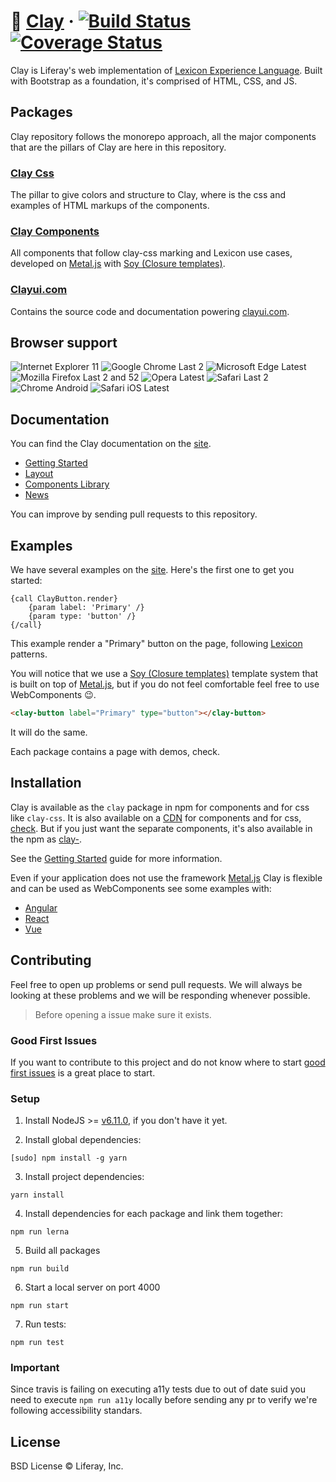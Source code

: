 # 🏺 [Clay](https://clayui.com/) &middot; [![Build Status](https://travis-ci.org/liferay/clay.svg?branch=master)](https://travis-ci.org/liferay/clay) [![Coverage Status](https://coveralls.io/repos/github/liferay/clay/badge.svg)](https://coveralls.io/github/liferay/clay)

Clay is Liferay's web implementation of [Lexicon Experience Language](https://lexicondesign.io/). Built with Bootstrap as a foundation, it's comprised of HTML, CSS, and JS.

## Packages

Clay repository follows the monorepo approach, all the major components that are the pillars of Clay are here in this repository.

### [Clay Css](./packages/clay-css)

The pillar to give colors and structure to Clay, where is the css and examples of HTML markups of the components.

### [Clay Components](./packages)

All components that follow clay-css marking and Lexicon use cases, developed on [Metal.js](https://metaljs.com/) with [Soy (Closure templates)](https://developers.google.com/closure/templates/docs/commands).

### [Clayui.com](./clayui.com)

Contains the source code and documentation powering [clayui.com](https://clayui.com/).

## Browser support

![Internet Explorer 11](https://img.shields.io/badge/IE-11-green.svg?style=flat)
![Google Chrome Last 2](https://img.shields.io/badge/Chrome-Last_2-green.svg?style=flat)
![Microsoft Edge Latest](https://img.shields.io/badge/Edge-Latest-green.svg?style=flat)
![Mozilla Firefox Last 2 and 52](https://img.shields.io/badge/Firefox-Last_2%20and_v52-green.svg?style=flat)
![Opera Latest](https://img.shields.io/badge/Opera-Latest-green.svg?style=flat)
![Safari Last 2](https://img.shields.io/badge/Safari-Last_2-green.svg?style=flat)
![Chrome Android](https://img.shields.io/badge/Chrome_Android-Latest-green.svg?style=flat)
![Safari iOS Latest](https://img.shields.io/badge/Safari_iOS-Latest-green.svg?style=flat)

## Documentation

You can find the Clay documentation on the [site](https://clayui.com/docs/components/alerts.html).

* [Getting Started](https://clayui.com/docs/getting_started/introduction.html)
* [Layout](https://clayui.com/docs/layout/grid.html)
* [Components Library](https://clayui.com/docs/components/alerts.html)
* [News](https://clayui.com/docs/news/)

You can improve by sending pull requests to this repository.

## Examples

We have several examples on the [site](https://clayui.com/docs/components/alerts.html). Here's the first one to get you started:

```soy
{call ClayButton.render}
    {param label: 'Primary' /}
    {param type: 'button' /}
{/call}
```

This example render a "Primary" button on the page, following [Lexicon](https://lexicondesign.io/docs/patterns/buttons.html) patterns.

You will notice that we use a [Soy (Closure templates)](https://developers.google.com/closure/templates/docs/commands) template system that is built on top of [Metal.js](http://metaljs.com/), but if you do not feel comfortable feel free to use WebComponents 😉.

```html
<clay-button label="Primary" type="button"></clay-button>
```
It will do the same.

Each package contains a page with demos, check.

## Installation

Clay is available as the `clay` package in npm for components and for css like `clay-css`. It is also available on a [CDN](https://cdn.jsdelivr.net/npm/clay/lib/js/clay.js) for components and for css, [check](https://cdn.jsdelivr.net/npm/clay/lib/css/atlas.css). But if you just want the separate components, it's also available in the npm as [clay-](https://www.npmjs.com/search?q=clay-).

See the [Getting Started](https://clayui.com/docs/getting_started/introduction.html) guide for more information.

Even if your application does not use the framework [Metal.js](https://metaljs.com/) Clay is flexible and can be used as WebComponents see some examples with:

* [Angular](https://github.com/matuzalemsteles/clay-examples/blob/master/examples/angular-with-clay)
* [React](https://github.com/matuzalemsteles/clay-examples/blob/master/examples/react-with-clay)
* [Vue](https://github.com/matuzalemsteles/clay-examples/blob/master/examples/vue-with-clay)

## Contributing

Feel free to open up problems or send pull requests. We will always be looking at these problems and we will be responding whenever possible.

> Before opening a issue make sure it exists.

### Good First Issues

If you want to contribute to this project and do not know where to start [good first issues](https://github.com/liferay/clay/labels/good%20first%20issue) is a great place to start.

### Setup

1. Install NodeJS >= [v6.11.0](http://nodejs.org/dist/v6.11.0/), if you don't have it yet.

2. Install global dependencies:

  ```
  [sudo] npm install -g yarn
  ```

3. Install project dependencies:

  ```
  yarn install
  ```

4. Install dependencies for each package and link them together:

  ```
  npm run lerna
  ```

5. Build all packages

  ```
  npm run build
  ```

6. Start a local server on port 4000

  ```
  npm run start
  ```

7. Run tests:

  ```
  npm run test
  ```

### Important
Since travis is failing on executing a11y tests due to out of date suid you need to execute `npm run a11y` locally before sending any pr to verify we're following accessibility standars.

## License

BSD License © Liferay, Inc.